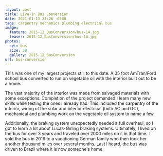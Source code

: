```yaml
---
layout: post
title: Live-in Bus Conversion
date: 2021-01-13 23:26 -0500
tags: carpentry mechanics plumbing electrical bus
image:
  feature: 2015-12_BusConversion/bus-14.jpg
  teaser: 2015-12_BusConversion/bus-14.jpg
photos:
  set: bus
  size: 50
  gallery: 2015-12_BusConversion
url: bus-conversion
---
```



This was one of my largest projects still to this date. A 35 foot AmTran/Ford school bus converted to run on vegetable oil with the interior built out to be a home. 

The vast majority of the interior was made from salvaged materials with some exceptions. Completion of the project demanded I learn many new skills while testing the ones I already had. This included the carpentry of the interior, wiring of the solar and interior electrical (both AC and DC), mechanical and plumbing work on the vegetable oil system to name a few. 

Additionally, the braking system unexpectedly needed a full overhaul, so I got to learn a lot about Lucas-Girling braking systems. Ultimately, I lived on the bus for over 3 years and traveled over 2000 miles on it in that time. I sold the bus in 2016 to a vacationing German family who then took her another thousand miles over several months. Last I heard, the bus was driven to Brazil where it is now someone's home.
